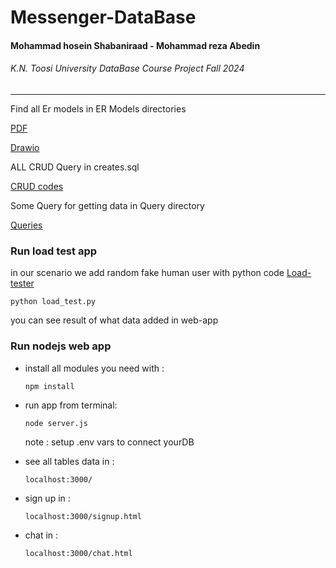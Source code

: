 # Messenger-DataBase

<h4> Mohammad hosein Shabaniraad - Mohammad reza Abedin </h4>
<h6> K.N. Toosi University DataBase Course Project Fall 2024 </h6>

--------
Find all Er models in ER Models directories

[PDF](./ER%20Models/Phase1%20DB.drawio.pdf)

[Drawio](./ER%20Models/Phase1%20DB.drawio)

ALL CRUD Query in creates.sql

[CRUD codes](./creates.sql)

Some Query for getting data in Query directory

[Queries](./Query)

### Run load test app

in our scenario we add random fake human user
with python code
[Load-tester](./Load%20test/load_test.py)

```
python load_test.py 
```

you can see result of what data added in web-app

### Run nodejs web app

<ul>
<li>
install all modules you need with : 

```
npm install 
```

</li>

<li>
run app from terminal:

```
node server.js
```

note : setup .env vars to connect yourDB
</li>

<li>
see all tables data in :

```
localhost:3000/
```

</li>

<li>
sign up in :

```
localhost:3000/signup.html
```

</li>

<li>
chat in :

```
localhost:3000/chat.html
```

</li>

</ul>